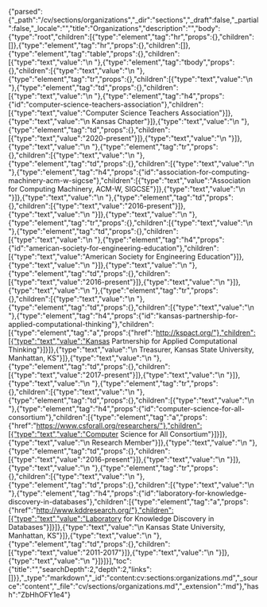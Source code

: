 {"parsed":{"_path":"/cv/sections/organizations","_dir":"sections","_draft":false,"_partial":false,"_locale":"","title":"Organizations","description":"","body":{"type":"root","children":[{"type":"element","tag":"hr","props":{},"children":[]},{"type":"element","tag":"hr","props":{},"children":[]},{"type":"element","tag":"table","props":{},"children":[{"type":"text","value":"\n    "},{"type":"element","tag":"tbody","props":{},"children":[{"type":"text","value":"\n        "},{"type":"element","tag":"tr","props":{},"children":[{"type":"text","value":"\n            "},{"type":"element","tag":"td","props":{},"children":[{"type":"text","value":"\n                "},{"type":"element","tag":"h4","props":{"id":"computer-science-teachers-association"},"children":[{"type":"text","value":"Computer Science Teachers Association"}]},{"type":"text","value":"\n                Kansas Chapter"}]},{"type":"text","value":"\n            "},{"type":"element","tag":"td","props":{},"children":[{"type":"text","value":"2020-present"}]},{"type":"text","value":"\n        "}]},{"type":"text","value":"\n        "},{"type":"element","tag":"tr","props":{},"children":[{"type":"text","value":"\n            "},{"type":"element","tag":"td","props":{},"children":[{"type":"text","value":"\n                "},{"type":"element","tag":"h4","props":{"id":"association-for-computing-machinery-acm-w-sigcse"},"children":[{"type":"text","value":"Association for Computing Machinery, ACM-W, SIGCSE"}]},{"type":"text","value":"\n            "}]},{"type":"text","value":"\n            "},{"type":"element","tag":"td","props":{},"children":[{"type":"text","value":"2016-present"}]},{"type":"text","value":"\n        "}]},{"type":"text","value":"\n        "},{"type":"element","tag":"tr","props":{},"children":[{"type":"text","value":"\n            "},{"type":"element","tag":"td","props":{},"children":[{"type":"text","value":"\n                "},{"type":"element","tag":"h4","props":{"id":"american-society-for-engineering-education"},"children":[{"type":"text","value":"American Society for Engineering Education"}]},{"type":"text","value":"\n            "}]},{"type":"text","value":"\n            "},{"type":"element","tag":"td","props":{},"children":[{"type":"text","value":"2016-present"}]},{"type":"text","value":"\n        "}]},{"type":"text","value":"\n        "},{"type":"element","tag":"tr","props":{},"children":[{"type":"text","value":"\n            "},{"type":"element","tag":"td","props":{},"children":[{"type":"text","value":"\n                "},{"type":"element","tag":"h4","props":{"id":"kansas-partnership-for-applied-computational-thinking"},"children":[{"type":"element","tag":"a","props":{"href":"http://kspact.org/"},"children":[{"type":"text","value":"Kansas Partnership for Applied Computational Thinking"}]}]},{"type":"text","value":"\n                Treasurer, Kansas State University, Manhattan, KS"}]},{"type":"text","value":"\n            "},{"type":"element","tag":"td","props":{},"children":[{"type":"text","value":"2017-present"}]},{"type":"text","value":"\n        "}]},{"type":"text","value":"\n        "},{"type":"element","tag":"tr","props":{},"children":[{"type":"text","value":"\n            "},{"type":"element","tag":"td","props":{},"children":[{"type":"text","value":"\n                "},{"type":"element","tag":"h4","props":{"id":"computer-science-for-all-consortium"},"children":[{"type":"element","tag":"a","props":{"href":"https://www.csforall.org/researchers/"},"children":[{"type":"text","value":"Computer Science for All Consortium"}]}]},{"type":"text","value":"\n                Research Member"}]},{"type":"text","value":"\n            "},{"type":"element","tag":"td","props":{},"children":[{"type":"text","value":"2016-present"}]},{"type":"text","value":"\n        "}]},{"type":"text","value":"\n        "},{"type":"element","tag":"tr","props":{},"children":[{"type":"text","value":"\n            "},{"type":"element","tag":"td","props":{},"children":[{"type":"text","value":"\n                "},{"type":"element","tag":"h4","props":{"id":"laboratory-for-knowledge-discovery-in-databases"},"children":[{"type":"element","tag":"a","props":{"href":"http://www.kddresearch.org/"},"children":[{"type":"text","value":"Laboratory for Knowledge Discovery in Databases"}]}]},{"type":"text","value":"\n                Kansas State University, Manhattan, KS"}]},{"type":"text","value":"\n            "},{"type":"element","tag":"td","props":{},"children":[{"type":"text","value":"2011-2017"}]},{"type":"text","value":"\n        "}]},{"type":"text","value":"\n    "}]}]}],"toc":{"title":"","searchDepth":2,"depth":2,"links":[]}},"_type":"markdown","_id":"content:cv:sections:organizations.md","_source":"content","_file":"cv/sections/organizations.md","_extension":"md"},"hash":"ZbHhOFY1e4"}